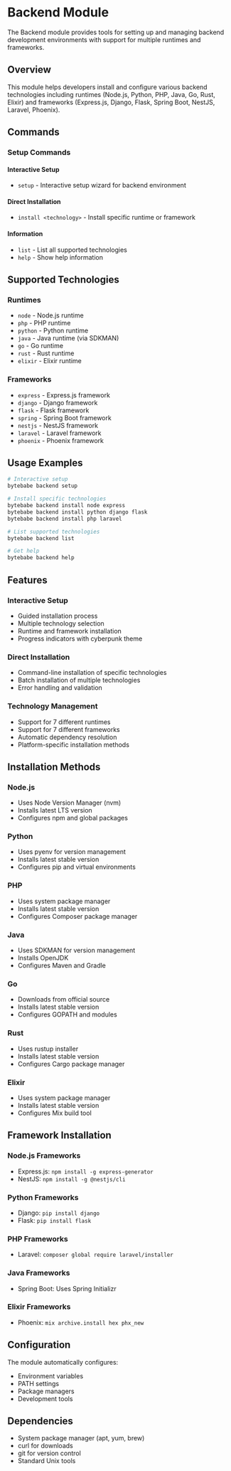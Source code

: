 # Backend Module

The Backend module provides tools for setting up and managing backend development environments with support for multiple runtimes and frameworks.

## Overview

This module helps developers install and configure various backend technologies including runtimes (Node.js, Python, PHP, Java, Go, Rust, Elixir) and frameworks (Express.js, Django, Flask, Spring Boot, NestJS, Laravel, Phoenix).

## Commands

### Setup Commands

#### Interactive Setup
- `setup` - Interactive setup wizard for backend environment

#### Direct Installation
- `install <technology>` - Install specific runtime or framework

#### Information
- `list` - List all supported technologies
- `help` - Show help information

## Supported Technologies

### Runtimes
- `node` - Node.js runtime
- `php` - PHP runtime
- `python` - Python runtime
- `java` - Java runtime (via SDKMAN)
- `go` - Go runtime
- `rust` - Rust runtime
- `elixir` - Elixir runtime

### Frameworks
- `express` - Express.js framework
- `django` - Django framework
- `flask` - Flask framework
- `spring` - Spring Boot framework
- `nestjs` - NestJS framework
- `laravel` - Laravel framework
- `phoenix` - Phoenix framework

## Usage Examples

```bash
# Interactive setup
bytebabe backend setup

# Install specific technologies
bytebabe backend install node express
bytebabe backend install python django flask
bytebabe backend install php laravel

# List supported technologies
bytebabe backend list

# Get help
bytebabe backend help
```

## Features

### Interactive Setup
- Guided installation process
- Multiple technology selection
- Runtime and framework installation
- Progress indicators with cyberpunk theme

### Direct Installation
- Command-line installation of specific technologies
- Batch installation of multiple technologies
- Error handling and validation

### Technology Management
- Support for 7 different runtimes
- Support for 7 different frameworks
- Automatic dependency resolution
- Platform-specific installation methods

## Installation Methods

### Node.js
- Uses Node Version Manager (nvm)
- Installs latest LTS version
- Configures npm and global packages

### Python
- Uses pyenv for version management
- Installs latest stable version
- Configures pip and virtual environments

### PHP
- Uses system package manager
- Installs latest stable version
- Configures Composer package manager

### Java
- Uses SDKMAN for version management
- Installs OpenJDK
- Configures Maven and Gradle

### Go
- Downloads from official source
- Installs latest stable version
- Configures GOPATH and modules

### Rust
- Uses rustup installer
- Installs latest stable version
- Configures Cargo package manager

### Elixir
- Uses system package manager
- Installs latest stable version
- Configures Mix build tool

## Framework Installation

### Node.js Frameworks
- Express.js: `npm install -g express-generator`
- NestJS: `npm install -g @nestjs/cli`

### Python Frameworks
- Django: `pip install django`
- Flask: `pip install flask`

### PHP Frameworks
- Laravel: `composer global require laravel/installer`

### Java Frameworks
- Spring Boot: Uses Spring Initializr

### Elixir Frameworks
- Phoenix: `mix archive.install hex phx_new`

## Configuration

The module automatically configures:
- Environment variables
- PATH settings
- Package managers
- Development tools

## Dependencies

- System package manager (apt, yum, brew)
- curl for downloads
- git for version control
- Standard Unix tools 